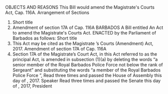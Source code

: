 OBJECTS AND REASONS
This Bill would amend the Magistrate's Courts Act, Cap. 116A.
Arrangement of Sections
1. Short title
2. Amendment of section 17A of Cap. 116A
BARBADOS
A Bill entitled
An Act to amend the Magistrate's Courts Act.
ENACTED by the Parliament of Barbados as follows:
Short title
1. This Act may be cited as the Magistrate ’s Courts (Amendment) Act, 2017.
Amendment of section 17A of Cap. 116A
2. Section 17A of the Magistrate’s Court Act, in this Act referred to as the principal Act, is amended in subsection (1)(a) by deleting the words “a senior member of the Royal Barbados Police Force not below the rank of Sergeant” and substituting the words “a member of the Royal Barbados Police Force ”,
Read three times and passed the House of Assembly this day of , 2017.
Speaker
Read three times and passed the Senate this day of , 2017,
President
